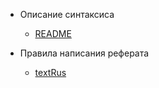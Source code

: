 * Описание синтаксиса

  * [README](README.md)

* Правила написания реферата

  * [textRus](textRus.md)
